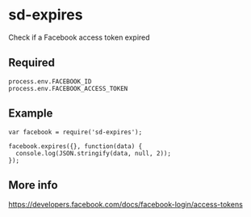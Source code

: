 # sd-expires

Check if a Facebook access token expired

## Required

    process.env.FACEBOOK_ID
    process.env.FACEBOOK_ACCESS_TOKEN

## Example

    var facebook = require('sd-expires');

    facebook.expires({}, function(data) {
      console.log(JSON.stringify(data, null, 2));
    });

## More info

https://developers.facebook.com/docs/facebook-login/access-tokens
